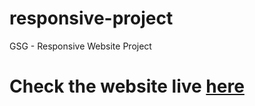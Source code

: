 # responsive-project
GSG - Responsive Website Project

# Check the website live [here](https://abdallah-alshawaf.github.io/responsive-project/)

